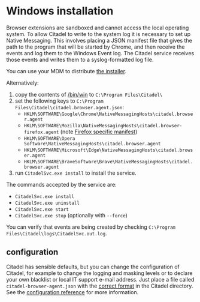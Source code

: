 # Windows installation

Browser extensions are sandboxed and cannot access the local operating system. To allow Citadel to write to the system log it is necessary to set up Native Messaging. This involves placing a JSON manifest file that gives the path to the program that will be started by Chrome, and then receive the events and log them to the Windows Event log. The Citadel service receives those events and writes them to a syslog-formatted log file.

You can use your MDM to distribute [the installer](https://github.com/avanwouwe/citadel-browser-agent/releases/latest).

Alternatively: 
1. copy the contents of [/bin/win](/bin/win) to `C:\Program Files\Citadel\`
2. set the following keys to `C:\Program Files\Citadel\citadel.browser.agent.json`:
   * `HKLM\SOFTWARE\Google\Chrome\NativeMessagingHosts\citadel.browser.agent`
   * `HKLM\SOFTWARE\Mozilla\NativeMessagingHosts\citadel.browser-firefox.agent` (note [Firefox specific manifest](/bin/macos/citadel.browser.agent-firefox.json))
   * `HKLM\SOFTWARE\Opera Software\NativeMessagingHosts\citadel.browser.agent`
   * `HKLM\SOFTWARE\Microsoft\Edge\NativeMessagingHosts\citadel.browser.agent`
   * `HKLM\SOFTWARE\BraveSoftware\Brave\NativeMessagingHosts\citadel.browser.agent`
3. run `CitadelSvc.exe install` to install the service.

The commands accepted by the service are:
* `CitadelSvc.exe install`
* `CitadelSvc.exe uninstall`
* `CitadelSvc.exe start`
* `CitadelSvc.exe stop` (optionally with `--force`)

You can verify that events are being created by checking `C:\Program Files\Citadel\logs\CitadelSvc.out.log`.

## configuration
Citadel has sensible defaults, but you can change the configuration of Citadel, for example to change the logging and masking levels or to declare your own blacklist or local IT support e-mail address. Just place a file called `citadel-browser-agent.json` with the [correct format](/doc/configuration.md) in the Citadel directory. See the [configuration reference](/doc/configuration.md) for more information.
